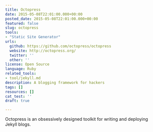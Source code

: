 ```yaml
---
title: Octopress
date: 2015-05-08T22:01:00.000+00:00
posted_date: 2015-05-08T22:01:00.000+00:00
featured: false
slug: octopress
tools:
- "Static Site Generator"
urls:
  github: https://github.com/octopress/octopress
  website: http://octopress.org/
  twitter: ''
  other: ''
license: Open Source
language: Ruby
related_tools:
- tool/jekyll.md
description: A blogging framework for hackers
tags: []
resources: []
cat_test: ''
draft: true

---
```

Octopress is an obsessively designed toolkit for writing and deploying Jekyll blogs.




